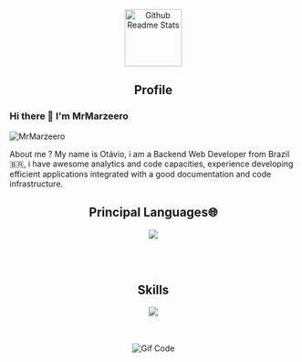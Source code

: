 

<p align="center">
 <img width="100px" src="https://res.cloudinary.com/anuraghazra/image/upload/v1594908242/logo_ccswme.svg" align="center" alt="Github Readme Stats" />
 <h2 align="center">Profile</h2>
</p>

### Hi there 👋 I'm MrMarzeero
<img src="https://komarev.com/ghpvc/?username=MrMarzeero" alt="MrMarzeero" />

<div>
 <p>
  About me ? My name is Otávio, i am a Backend Web Developer from Brazil 🇧🇷, i have awesome analytics and code capacities, experience developing efficient applications integrated with a good documentation and code infrastructure. 
</p>

 <h2 align="center">Principal Languages🌐</h2> 
<div  display="flex" , align="center"> 
<p align="center">
  <a href="https://skillicons.dev">
    <img src="https://skillicons.dev/icons?i=git,js,ts,c,java" />
  </a>
</p>
</div>
  <br></br>

<div  display="flex" , align="center"> 

<h2 align="center">Skills</h2>
<div  display="flex" , align="center"> 
<p align="center">
  <a href="https://skillicons.dev">
    <img src="https://skillicons.dev/icons?i=express,nest,prisma,nodejs,docker,mysql,postgresql,mongodb" />
  </a>
</p>
</div>
  <br></br>

<div  display="flex" , align="center"> 

<img align="center" alt="Gif Code" src="https://64.media.tumblr.com/ad0ebf01e41a015c039de09eba75e0ca/tumblr_oz6ok0UkdK1w4t58uo1_540.gif">

</div>

